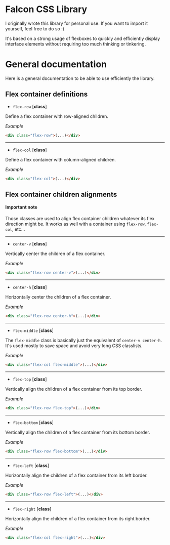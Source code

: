 # Falcon CSS Library

I originally wrote this library for personal use. If you want to import it
yourself, feel free to do so :)

It's based on a strong usage of flexboxes to quickly and efficiently display
interface elements without requiring too much thinking or tinkering.

# General documentation

Here is a general documentation to be able to use efficiently the library.

## Flex container definitions

* `flex-row` [__class__]

Define a flex container with row-aligned children.

_Example_

```html
<div class="flex-row">(...)</div>
```
---
* `flex-col` [__class__]

Define a flex container with column-aligned children.

_Example_

```html
<div class="flex-col">(...)</div>
```

## Flex container children alignments

#### Important note

Those classes are used to align flex container children whatever its flex
direction might be. It works as well with a container using `flex-row`,
`flex-col`, etc...

---
* `center-v` [__class__]

Vertically center the children of a flex container.

_Example_

```html
<div class="flex-row center-v">(...)</div>
```
---
* `center-h` [__class__]

Horizontally center the children of a flex container.

_Example_

```html
<div class="flex-row center-h">(...)</div>
```
---
* `flex-middle` [__class__]

The `flex-middle` class is basically just the equivalent of `center-v center-h`.
It's used mostly to save space and avoid very long CSS classlists.

_Example_

```html
<div class="flex-col flex-middle">(...)</div>
```
---
* `flex-top` [__class__]

Vertically align the children of a flex container from its top border.

_Example_

```html
<div class="flex-row flex-top">(...)</div>
```
---
* `flex-bottom` [__class__]

Vertically align the children of a flex container from its bottom border.

_Example_

```html
<div class="flex-row flex-bottom">(...)</div>
```
---
* `flex-left` [__class__]

Horizontally align the children of a flex container from its left border.

_Example_

```html
<div class="flex-row flex-left">(...)</div>
```
---
* `flex-right` [__class__]

Horizontally align the children of a flex container from its right border.

_Example_

```html
<div class="flex-col flex-right">(...)</div>
```
